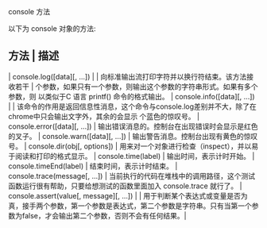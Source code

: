 console 方法

以下为 console 对象的方法:

方法          |        描述
--------------------------------------------------------------------------------------------------------
|  console.log([data][, ...])  | 
|  向标准输出流打印字符并以换行符结束。该方法接收若干 |  个参数，如果只有一个参数，则输出这个参数的字符串形式。如果有多个参数，则 以类似于C 语言 printf() 命令的格式输出。
|  console.info([data][, ...])     |
|  该命令的作用是返回信息性消息，这个命令与console.log差别并不大，除了在chrome中只会输出文字外，其余的会显示  个蓝色的惊叹号。
|  console.error([data][, ...])    |   输出错误消息的。控制台在出现错误时会显示是红色的叉子。
|  console.warn([data][, ...])     |   输出警告消息。控制台出现有黄色的惊叹号。
|  console.dir(obj[, options])     |   用来对一个对象进行检查（inspect），并以易于阅读和打印的格式显示。
|  console.time(label)     |   输出时间，表示计时开始。
|  console.timeEnd(label)  |   结束时间，表示计时结束。
|  console.trace(message[, ...]) |  当前执行的代码在堆栈中的调用路径，这个测试函数运行很有帮助，只要给想测试的函数里面加入 console.trace  就行了。
|  console.assert(value[, message][, ...])     |
|  用于判断某个表达式或变量是否为真，接手两个参数，第一个参数是表达式，第二个参数是字符串。只有当第一个参数为false，才会输出第二个参数，否则不会有任何结果。|  